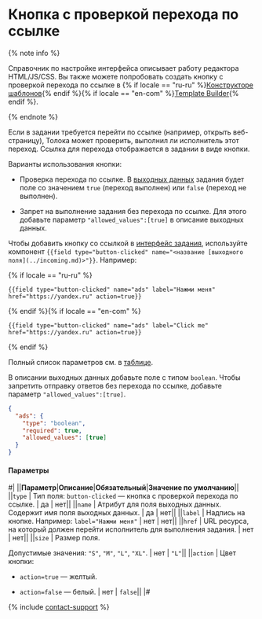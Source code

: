 # Кнопка с проверкой перехода по ссылке

{% note info %}

Справочник по настройке интерфейса описывает работу редактора HTML/JS/CSS. Вы также можете попробовать создать кнопку с проверкой перехода по ссылке в {% if locale == "ru-ru" %}[Конструкторе шаблонов](../../../template-builder/operations/internet-search.md#action.open-link){% endif %}{% if locale == "en-com" %}[Template Builder](../../../../en/template-builder/operations/internet-search.md#action.open-link){% endif %}.

{% endnote %}

Если в задании требуется перейти по ссылке (например, открыть веб-страницу), Толока может проверить, выполнил ли исполнитель этот переход. Ссылка для перехода отображается в задании в виде кнопки.

Варианты использования кнопки:

- Проверка перехода по ссылке. В [выходных данных](../../../glossary.md#input-output-data) задания будет поле со значением `true` (переход выполнен) или `false` (переход не выполнен).

- Запрет на выполнение задания без перехода по ссылке. Для этого добавьте параметр `"allowed_values":[true]` в описание выходных данных.

Чтобы добавить кнопку со ссылкой в [интерфейс задания](../../../glossary.md#task-interface), используйте компонент `{{field type="button-clicked" name="<название [выходного поля](../incoming.md)>"}}`. Например:

{% if locale == "ru-ru" %}

```plaintext
{{field type="button-clicked" name="ads" label="Нажми меня" href="https://yandex.ru" action=true}}
```

{% endif %}{% if locale == "en-com" %}

```plaintext
{{field type="button-clicked" name="ads" label="Click me" href="https://yandex.ru" action=true}}
```

{% endif %}

Полный список параметров см. в [таблице](#table).

В описании выходных данных добавьте поле с типом `boolean`. Чтобы запретить отправку ответов без перехода по ссылке, добавьте параметр `"allowed_values":[true]`.

```json
{
  "ads": {
    "type": "boolean",
    "required": true,
    "allowed_values": [true]
  }
}
```

#### Параметры

#|
||**Параметр**|**Описание**|**Обязательный**|**Значение по умолчанию**||
||`type` | Тип поля: `button-clicked` — кнопка с проверкой перехода по ссылке. | да | нет||
||`name` | Атрибут для поля выходных данных. Содержит имя поля выходных данных. | да | нет||
||`label` | Надпись на кнопке. Например: `label="Нажми меня"` | нет | нет||
||`href` | URL ресурса, на который должен перейти исполнитель для выполнения задания. | нет | нет||
||`size` | Размер поля.

Допустимые значения: `"S"`, `"M"`, `"L"`, `"XL"`. | нет | `"L"`||
||`action` | Цвет кнопки:

- `action=true` — желтый.

- `action=false` — белый. | нет | `false`||
|#

{% include [contact-support](../../_includes/contact-support-help.md) %}